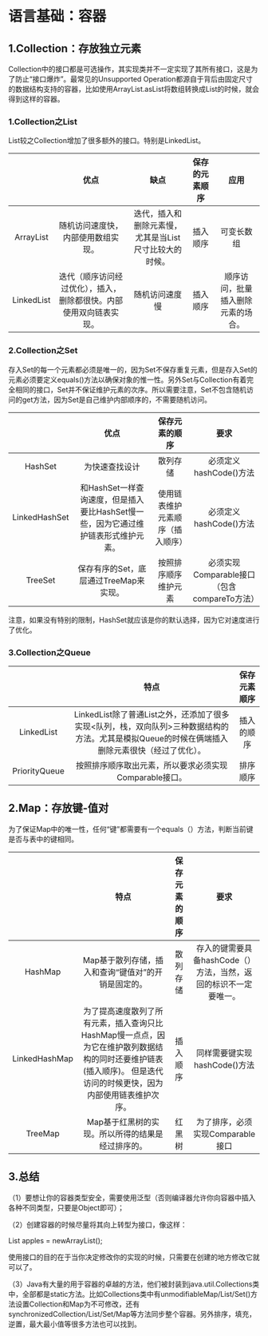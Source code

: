 # 语言基础：容器

## 1.Collection：存放独立元素

Collection中的接口都是可选操作，其实现类并不一定实现了其所有接口，这是为了防止“接口爆炸”。最常见的Unsupported Operation都源自于背后由固定尺寸的数据结构支持的容器，比如使用ArrayList.asList将数组转换成List的时候，就会得到这样的容器。

### 1.Collection之List

List较之Collection增加了很多额外的接口。特别是LinkedList。

|            |                             优点                             |                          缺点                          | 保存的元素顺序 |                应用                |
| :--------: | :----------------------------------------------------------: | :----------------------------------------------------: | :------------: | :--------------------------------: |
| ArrayList  |              随机访问速度快，内部使用数组实现。              | 迭代，插入和删除元素慢，尤其是当List尺寸比较大的时候。 |    插入顺序    |             可变长数组             |
| LinkedList | 迭代（顺序访问经过优化），插入，删除都很快。内部使用双向链表实现。 |                     随机访问速度慢                     |    插入顺序    | 顺序访问，批量插入删除元素的场合。 |

### 2.Collection之Set

存入Set的每一个元素都必须是唯一的，因为Set不保存重复元素，但是存入Set的元素必须要定义equals()方法以确保对象的惟一性。另外Set与Collection有着完全相同的接口，Set并不保证维护元素的次序。所以需要注意，Set不包含随机访问的get方法，因为Set是自己维护内部顺序的，不需要随机访问。

|               |                             优点                             |          保存元素的顺序          |                    要求                     |
| :-----------: | :----------------------------------------------------------: | :------------------------------: | :-----------------------------------------: |
|    HashSet    |                        为快速查找设计                        |             散列存储             |           必须定义hashCode()方法            |
| LinkedHashSet | 和HashSet一样查询速度，但是插入要比HashSet慢一些，因为它通过维护链表形式维护元素。 | 使用链表维护元素顺序（插入顺序） |           必须定义hashCode()方法            |
|    TreeSet    |            保存有序的Set，底层通过TreeMap来实现。            |       按照排序顺序维护元素       | 必须实现Comparable接口（包含compareTo方法） |

注意，如果没有特别的限制，HashSet就应该是你的默认选择，因为它对速度进行了优化。

### 3.Collection之Queue

|               |                             特点                             | 保存元素顺序 |
| :-----------: | :----------------------------------------------------------: | :----------: |
|  LinkedList   | LinkedList除了普通List之外，还添加了很多实现<队列，栈，双向队列>三种数据结构的方法。尤其是模拟Queue的时候在俩端插入删除元素很快（经过了优化）。 |  插入的顺序  |
| PriorityQueue |    按照排序顺序取出元素，所以要求必须实现Comparable接口。    |   排序顺序   |

## 2.Map：存放键-值对

为了保证Map中的唯一性，任何“键”都需要有一个equals（）方法，判断当前键是否与表中的键相同。

|               |                             特点                             | 保存元素的顺序 |                             要求                             |
| :-----------: | :----------------------------------------------------------: | :------------: | :----------------------------------------------------------: |
|    HashMap    |     Map基于散列存储，插入和查询“键值对”的开销是固定的。      |    散列存储    | 存入的键需要具备hashCode（）方法，当然，返回的标识不一定要唯一。 |
| LinkedHashMap | 为了提高速度散列了所有元素，插入查询只比HashMap慢一点点，因为它在维护散列数据结构的同时还要维护链表(插入顺序)。 但是迭代访问的时候更快，因为内部使用链表维护次序。 |    插入顺序    |                 同样需要键实现hashCode()方法                 |
|    TreeMap    |      Map基于红黑树的实现。所以所得的结果是经过排序的。       |     红黑树     |               为了排序，必须实现Comparable接口               |

## 3.总结

（1）要想让你的容器类型安全，需要使用泛型（否则编译器允许你向容器中插入各种不同类型，只要是Object即可）；

（2）创建容器的时候尽量将其向上转型为接口，像这样：

List<Apple> apples = newArrayList<Apple>();

   使用接口的目的在于当你决定修改你的实现的时候，只需要在创建的地方修改它就可以了。

（3）Java有大量的用于容器的卓越的方法，他们被封装到java.util.Collections类中，全部都是static方法。比如Collections类中有unmodifiableMap/List/Set()方法设置Collection和Map为不可修改，还有synchronizedCollection/List/Set/Map等方法同步整个容器。另外排序，填充，逆置，最大最小值等很多方法也可以找到。